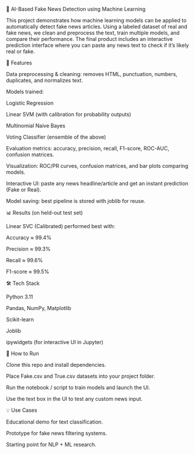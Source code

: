 📰 AI-Based Fake News Detection using Machine Learning

This project demonstrates how machine learning models can be applied to automatically detect fake news articles. Using a labeled dataset of real and fake news, we clean and preprocess the text, train multiple models, and compare their performance. The final product includes an interactive prediction interface where you can paste any news text to check if it’s likely real or fake.

🚀 Features

Data preprocessing & cleaning: removes HTML, punctuation, numbers, duplicates, and normalizes text.

Models trained:

Logistic Regression

Linear SVM (with calibration for probability outputs)

Multinomial Naive Bayes

Voting Classifier (ensemble of the above)

Evaluation metrics: accuracy, precision, recall, F1-score, ROC-AUC, confusion matrices.

Visualization: ROC/PR curves, confusion matrices, and bar plots comparing models.

Interactive UI: paste any news headline/article and get an instant prediction (Fake or Real).

Model saving: best pipeline is stored with joblib for reuse.

📊 Results (on held-out test set)

Linear SVC (Calibrated) performed best with:

Accuracy ≈ 99.4%

Precision ≈ 99.3%

Recall ≈ 99.6%

F1-score ≈ 99.5%

🛠️ Tech Stack

Python 3.11

Pandas, NumPy, Matplotlib

Scikit-learn

Joblib

ipywidgets (for interactive UI in Jupyter)

📂 How to Run

Clone this repo and install dependencies.

Place Fake.csv and True.csv datasets into your project folder.

Run the notebook / script to train models and launch the UI.

Use the text box in the UI to test any custom news input.

💡 Use Cases

Educational demo for text classification.

Prototype for fake news filtering systems.

Starting point for NLP + ML research.
